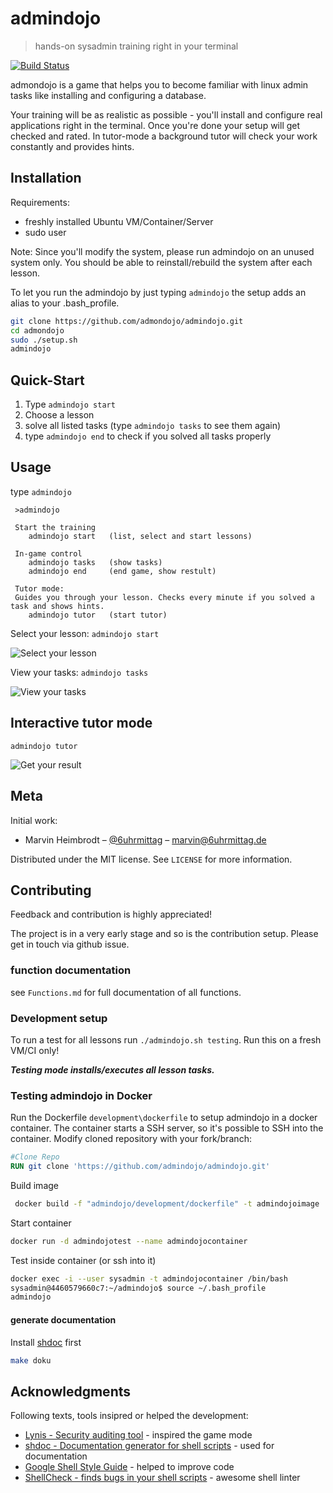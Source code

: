 # admindojo
> hands-on sysadmin training right in your terminal

[![Build Status](https://travis-ci.org/admindojo/admindojo.svg?branch=master)](https://travis-ci.org/admindojo/admindojo)

admondojo is a game that helps you to become familiar with linux admin tasks like installing and configuring a database.

Your training will be as realistic as possible - you'll install and configure real applications right in the terminal. Once you're done your setup will get checked and rated. 
In tutor-mode a background tutor will check your work constantly and provides hints.


## Installation

Requirements:
- freshly installed Ubuntu VM/Container/Server
- sudo user

Note: Since you'll modify the system, please run admindojo on an unused system only. You should be able to reinstall/rebuild the system after each lesson.

To let you run the admindojo by just typing `admindojo` the setup adds an alias to your .bash_profile.
```sh
git clone https://github.com/admondojo/admindojo.git
cd admondojo
sudo ./setup.sh
admindojo
```

## Quick-Start
1. Type `admindojo start`
2. Choose a lesson
3. solve all listed tasks (type `admindojo tasks` to see them again)
4. type `admindojo end` to check if you solved all tasks properly

## Usage
type `admindojo`
```
 >admindojo

 Start the training
    admindojo start   (list, select and start lessons)

 In-game control
    admindojo tasks   (show tasks)
    admindojo end     (end game, show restult)

 Tutor mode:
 Guides you through your lesson. Checks every minute if you solved a task and shows hints.
    admindojo tutor   (start tutor)
```

Select your lesson:
`admindojo start`

![Select your lesson](./documentation/screenshot_input.png)

View your tasks:
`admindojo tasks`

![View your tasks](./documentation/screenshot_tasks.png)

## Interactive tutor mode
`admindojo tutor`

![Get your result](./documentation/screenshot_result.png)




## Meta

Initial work:
- Marvin Heimbrodt – [@6uhrmittag](https://twitter.com/6uhrmittag) – marvin@6uhrmittag.de

Distributed under the MIT license. See ``LICENSE`` for more information.

## Contributing

Feedback and contribution is highly appreciated! 

The project is in a very early stage and so is the contribution setup. Please get in touch via github issue.

### function documentation
see `Functions.md` for full documentation of all functions.

### Development setup

To run a test for all lessons run `./admindojo.sh testing`. 
Run this on a fresh VM/CI only!

***Testing mode installs/executes all lesson tasks.***

### Testing admindojo in Docker
Run the Dockerfile `development\dockerfile` to setup admindojo in a docker container.
The container starts a SSH server, so it's possible to SSH into the container.
Modify cloned repository with your fork/branch:
````dockerfile
#Clone Repo
RUN git clone 'https://github.com/admindojo/admindojo.git'
````
Build image
````bash
 docker build -f "admindojo/development/dockerfile" -t admindojoimage .
````
Start container
````bash
docker run -d admindojotest --name admindojocontainer
````
Test inside container (or ssh into it)
````bash
docker exec -i --user sysadmin -t admindojocontainer /bin/bash
sysadmin@4460579660c7:~/admindojo$ source ~/.bash_profile
admindojo

````

#### generate documentation
Install [shdoc](https://github.com/reconquest/shdoc) first
```sh
make doku
```

## Acknowledgments
Following texts, tools insipred or helped the development:

* [Lynis - Security auditing tool](https://github.com/CISOfy/lynis) - inspired the game mode
* [shdoc - Documentation generator for shell scripts](https://github.com/reconquest/shdoc) - used for documentation
* [Google Shell Style Guide](https://google.github.io/styleguide/shell.xml#Function_Names) - helped to improve code
* [ShellCheck - finds bugs in your shell scripts](https://google.github.io/styleguide/shell.xml#Function_Names) - awesome shell linter

